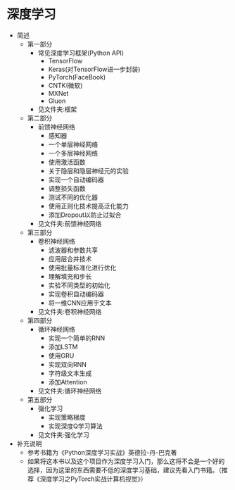 # 深度学习
- 简述
    - 第一部分
        - 常见深度学习框架(Python API)
            - TensorFlow
            - Keras(对TensorFlow进一步封装)
            - PyTorch(FaceBook)
            - CNTK(微软)
            - MXNet
            - Gluon
        - 见文件夹:框架
     - 第二部分
         - 前馈神经网络
             - 感知器
             - 一个单层神经网络
             - 一个多层神经网络
             - 使用激活函数
             - 关于隐层和隐层神经元的实验
             - 实现一个自动编码器
             - 调整损失函数
             - 测试不同的优化器
             - 使用正则化技术提高泛化能力
             - 添加Dropout以防止过拟合
         - 见文件夹:前馈神经网络
     - 第三部分
         - 卷积神经网络
             - 滤波器和参数共享
             - 应用层合并技术
             - 使用批量标准化进行优化
             - 理解填充和步长
             - 实验不同类型的初始化
             - 实现卷积自动编码器
             - 将一维CNN应用于文本
         - 见文件夹:卷积神经网络
     - 第四部分
         - 循环神经网络
             - 实现一个简单的RNN
             - 添加LSTM
             - 使用GRU
             - 实现双向RNN
             - 字符级文本生成
             - 添加Attention
         - 见文件夹:循环神经网络
     - 第五部分
         - 强化学习
             - 实现策略梯度
             - 实现深度Q学习算法
         - 见文件夹:强化学习
- 补充说明
    - 参考书籍为《Python深度学习实战》英德拉-丹-巴克著
    - 如果将这本书以及这个项目作为深度学习入门，那么这将不会是一个好的选择，因为这里的东西需要不低的深度学习基础，建议先看入门书籍。（推荐《深度学习之PyTorch实战计算机视觉》）

